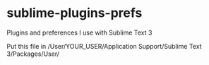 # sublime-plugins-prefs
Plugins and preferences I use with Sublime Text 3

Put this file in /User/YOUR_USER/Application Support/Sublime Text 3/Packages/User/
